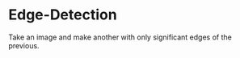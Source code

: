 Edge-Detection
==============

Take an image and make another with only significant edges of the previous.
